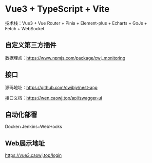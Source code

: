 # Vue3 + TypeScript + Vite

技术栈：Vue3 + Vue Router + Pinia + Element-plus + Echarts + GoJs + Fetch + WebSocket

## 自定义第三方插件

数据埋点：https://www.npmjs.com/package/cwj_monitoring

## 接口

源码地址：https://github.com/cwjbjy/nest-app

接口文档：https://wen.caowj.top/api/swagger-ui

## 自动化部署

Docker+Jenkins+WebHooks

## Web展示地址

https://vue3.caowj.top/login

